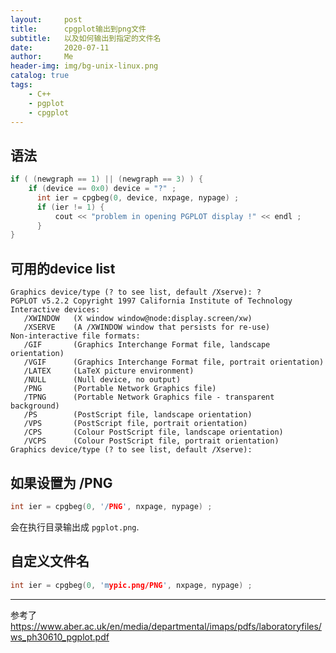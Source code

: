 ```yaml
---
layout:     post
title:      cpgplot输出到png文件
subtitle:   以及如何输出到指定的文件名
date:       2020-07-11
author:     Me
header-img: img/bg-unix-linux.png
catalog: true
tags:
    - C++
    - pgplot
    - cpgplot
---
```




## 语法

```c++
if ( (newgraph == 1) || (newgraph == 3) ) {
    if (device == 0x0) device = "?" ;    
	  int ier = cpgbeg(0, device, nxpage, nypage) ;
	  if (ier != 1) {
	      cout << "problem in opening PGPLOT display !" << endl ;
	  }
}
```



## 可用的device list

```
Graphics device/type (? to see list, default /Xserve): ?
PGPLOT v5.2.2 Copyright 1997 California Institute of Technology
Interactive devices:
   /XWINDOW   (X window window@node:display.screen/xw)
   /XSERVE    (A /XWINDOW window that persists for re-use)
Non-interactive file formats:
   /GIF       (Graphics Interchange Format file, landscape orientation)
   /VGIF      (Graphics Interchange Format file, portrait orientation)
   /LATEX     (LaTeX picture environment)
   /NULL      (Null device, no output)
   /PNG       (Portable Network Graphics file)
   /TPNG      (Portable Network Graphics file - transparent background)
   /PS        (PostScript file, landscape orientation)
   /VPS       (PostScript file, portrait orientation)
   /CPS       (Colour PostScript file, landscape orientation)
   /VCPS      (Colour PostScript file, portrait orientation)
Graphics device/type (? to see list, default /Xserve):
```

## 如果设置为 /PNG 

```c++
int ier = cpgbeg(0, '/PNG', nxpage, nypage) ;
```

会在执行目录输出成 `pgplot.png`.

## 自定义文件名

```c++
int ier = cpgbeg(0, 'mypic.png/PNG', nxpage, nypage) ;
```



----

参考了 https://www.aber.ac.uk/en/media/departmental/imaps/pdfs/laboratoryfiles/ws_ph30610_pgplot.pdf

